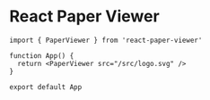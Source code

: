 # React Paper Viewer

```tsx
import { PaperViewer } from 'react-paper-viewer'

function App() {
  return <PaperViewer src="/src/logo.svg" />
}

export default App
```
